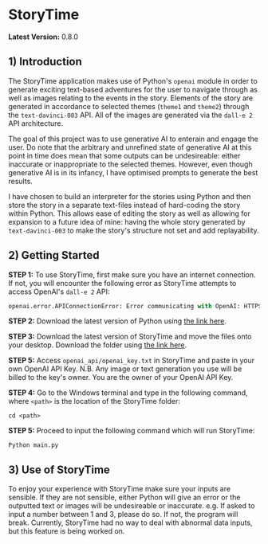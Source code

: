 # StoryTime
**Latest Version:** 0.8.0

## 1) Introduction
The StoryTime application makes use of Python's `openai` module in order to generate exciting text-based adventures for the user to navigate through as well as images relating to the events in the story. Elements of the story are generated in accordance to selected themes (`theme1` and `theme2`) through the `text-davinci-003` API. All of the images are generated via the `dall-e 2` API architecture.

The goal of this project was to use generative AI to enterain and engage the user. Do note that the arbitrary and unrefined state of generative AI at this point in time does mean that some outputs can be undesireable: either inaccurate or inappropriate to the selected themes. However, even though generative AI is in its infancy, I have optimised prompts to generate the best results.

I have chosen to build an interpreter for the stories using Python and then store the story in a separate text-files instead of hard-coding the story within Python. This allows ease of editing the story as well as allowing for expansion to a future idea of mine: having the whole story generated by `text-davinci-003` to make the story's structure not set and add replayability.

## 2) Getting Started
**STEP 1:** To use StoryTime, first make sure you have an internet connection. If not, you will encounter the following error as StoryTime attempts to access OpenAI's `dall-e 2` API:

```python
openai.error.APIConnectionError: Error communicating with OpenAI: HTTPSConnectionPool(host='api.openai.com', port=443): Max retries exceeded with url: /v1/engines/text-davinci-003/completions
```
**STEP 2:** Download the latest version of Python using [the link here](https://www.python.org/ftp/python/3.11.5/python-3.11.5-amd64.exe).

**STEP 3:** Download the latest version of StoryTime and move the files onto your desktop. Download the folder using [the link here](https://download-directory.github.io/?url=https%3A%2F%2Fgithub.com%2Fjnshah014%2FStoryTime%2Ftree%2Fmain%2Fversions%2Fversion-0.8.0).

**STEP 5:** Access `openai_api/openai_key.txt` in StoryTime and paste in your own OpenAI API Key.
N.B. Any image or text generation you use will be billed to the key's owner. You are the owner of your OpenAI API Key.

**STEP 4:** Go to the Windows terminal and type in the following command, where `<path>` is the location of the StoryTime folder:
```terminal
cd <path>
```

**STEP 5:** Proceed to input the following command which will run StoryTime:
```terminal
Python main.py
```

## 3) Use of StoryTime
To enjoy your experience with StoryTime make sure your inputs are sensible. If they are not sensible, either Python will give an error or the outputted text or images will be undesireable or inaccurate. e.g. If asked to input a number between 1 and 3, please do so. If not, the program will break. Currently, StoryTime had no way to deal with abnormal data inputs, but this feature is being worked on.
